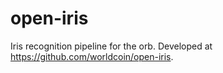# open-iris

Iris recognition pipeline for the orb.
Developed at https://github.com/worldcoin/open-iris.

